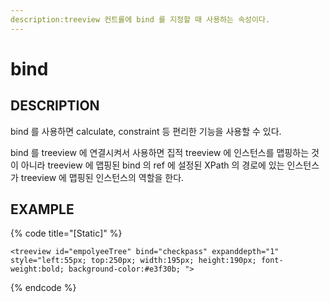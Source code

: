 ```yaml
---
description:treeview 컨트롤에 bind 를 지정할 때 사용하는 속성이다.
---
```


#  bind 

## DESCRIPTION
bind 를 사용하면 calculate, constraint 등 편리한 기능을 사용할 수 있다.

bind 를 treeview 에 연결시켜서 사용하면 집적 treeview 에 인스턴스를 맵핑하는 것이 아니라 treeview 에 맵핑된 bind 의 ref 에 설정된 XPath 의 경로에 있는 인스턴스가 
treeview 에 맵핑된 인스턴스의 역할을 한다.

## EXAMPLE

{% code title="\[Static\]" %}
```markup
<treeview id="empolyeeTree" bind="checkpass" expanddepth="1" style="left:55px; top:250px; width:195px; height:190px; font-weight:bold; background-color:#e3f30b; "> 
```
{% endcode %}
